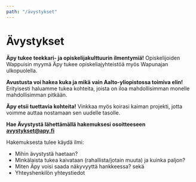 ```yaml
---
path: "/ävystykset"
---
```


# Ävystykset

**Äpy tukee teekkari- ja opiskelijakulttuurin ilmentymiä!** Opiskelijoiden Wappuisin myymä Äpy tukee opiskeliajyhteistöä myös Wapunajan ulkopuolella.

**Avustusta voi hakea kuka ja mikä vain Aalto-yliopistossa toimiva elin!** Erityisesti haluamme tukea kohteita, joista on iloa mahdollisimman monelle mahdollisimman pitkään.

**Äpy etsii tuettavia kohteita!** Vinkkaa myös koirasi kaiman projekti, jotta voimme auttaa nostamaan sen uudelle tasolle.

**Hae Ävystystä lähettämällä hakemuksesi osoitteeseen avystykset@apy.fi**


Hakemuksesta tulee käydä ilmi:
  - Mihin ävystystä haetaan?
  - Minkälaista tukea kaivataan (rahallista/jotain muuta) ja kuinka paljon?
  - Miten Äpy voisi saada näkyvyyttä hankkeessa? sekä
  - Yhteyshenkilön yhteystiedot
